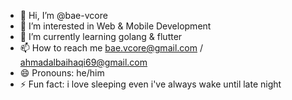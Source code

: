 - 👋 Hi, I’m @bae-vcore
- 👀 I’m interested in Web & Mobile Development
- 🌱 I’m currently learning golang & flutter
- 📫 How to reach me bae.vcore@gmail.com / ahmadalbaihaqi69@gmail.com
- 😄 Pronouns: he/him
- ⚡ Fun fact: i love sleeping even i've always wake until late night

